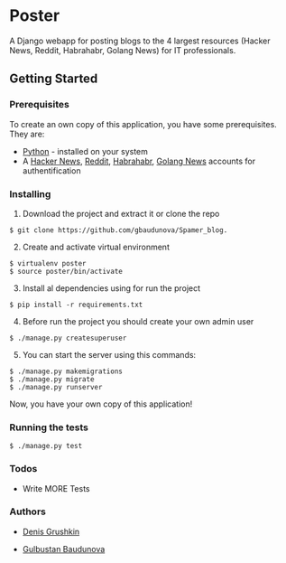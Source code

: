 # Poster

A Django webapp for posting blogs to the 4 largest resources (Hacker News, Reddit, Habrahabr, Golang News) for IT professionals.

## Getting Started

### Prerequisites
To create an own copy of this application, you have some prerequisites. They are:
- [Python] - installed on your system
- A [Hacker News], [Reddit], [Habrahabr], [Golang News] accounts for authentification
### Installing

1. Download the project and extract it or clone the repo
```
$ git clone https://github.com/gbaudunova/Spamer_blog.
```
2. Create and activate virtual environment
```
$ virtualenv poster
$ source poster/bin/activate
```
3. Install al dependencies using for run the project
```
$ pip install -r requirements.txt
```
4. Before run the project you should create your own admin user
```
$ ./manage.py createsuperuser
```
5. You can start the server using this commands:
```
$ ./manage.py makemigrations
$ ./manage.py migrate
$ ./manage.py runserver
```
Now, you have your own copy of this application!
### Running the tests
```
$ ./manage.py test
```
### Todos

 - Write MORE Tests

### Authors
 - [Denis Grushkin]
 - [Gulbustan Baudunova]




   [Python]: <http://www.python.org>
   [Hacker News]: <https://news.ycombinator.com>

   [Reddit]: <https://www.reddit.com>
   [Habrahabr]: <https://habrahabr.ru>
   [Golang News]: <https://golangnews.com/>
   [Denis Grushkin]: <https://github.com/denisoed>
   [Gulbustan Baudunova]: <https://github.com/gbaudunova>

